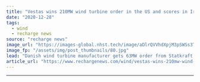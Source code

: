 ```yaml
---
title: "Vestas wins 210MW wind turbine order in the US and scores in Ireland"
date: "2020-12-28"
tags: 
  - wind
  - recharge news
source: "recharge news"
image_url: "https://images-global.nhst.tech/image/aDlrQVVhdXpjM3pSWSs3T08yMGpiRkRyaEdPcnprZFhnN2Z0eDE0ZDFLTT0=/nhst/binary/02c3df253b955fdbdcbc7f345001eca9"
image_fp: "/assets/img/post_thumbnails/80.jpg"
lead: "Danish wind turbine manufacturer gets 63MW order from Statkraft for projects successful in Ireland’s recent tender"
article_url: "https://www.rechargenews.com/wind/vestas-wins-210mw-wind-turbine-order-in-the-us-and-scores-in-ireland/2-1-936962"
---
```


---
